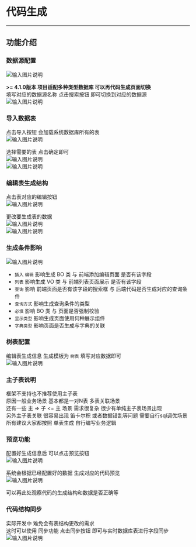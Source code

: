 # 代码生成
- - -
## 功能介绍

### 数据源配置

![输入图片说明](https://images.gitee.com/uploads/images/2022/0421/110826_bf8dba86_1766278.png "屏幕截图.png")

**>= 4.1.0版本 项目适配多种类型数据库 可以再代码生成页面切换**<br>
填写对应的数据源名称 点击搜索按钮 即可切换到对应的数据源<br>
![输入图片说明](https://images.gitee.com/uploads/images/2022/0421/110933_b011ea8f_1766278.png "屏幕截图.png")

### 导入数据表

点击导入按钮 会加载系统数据库所有的表<br>
![输入图片说明](https://images.gitee.com/uploads/images/2022/0421/111212_75a30324_1766278.png "屏幕截图.png")

选择需要的表 点击确定即可<br>
![输入图片说明](https://images.gitee.com/uploads/images/2022/0421/111312_dfca60f4_1766278.png "屏幕截图.png")<br>
![输入图片说明](https://images.gitee.com/uploads/images/2022/0421/111331_bb16f75f_1766278.png "屏幕截图.png")

### 编辑表生成结构

点击表对应的编辑按钮<br>
![输入图片说明](https://images.gitee.com/uploads/images/2022/0421/111400_d424f749_1766278.png "屏幕截图.png")

更改要生成表的数据<br>
![输入图片说明](https://images.gitee.com/uploads/images/2022/0421/111458_d02c8555_1766278.png "屏幕截图.png")<br>
![输入图片说明](https://images.gitee.com/uploads/images/2022/0421/111521_39f2d0d3_1766278.png "屏幕截图.png")

### 生成条件影响
![输入图片说明](https://images.gitee.com/uploads/images/2022/0421/111556_8ae0b0e6_1766278.png "屏幕截图.png")


* `插入` `编辑` 影响生成 BO 类 与 前端添加编辑页面 是否有该字段
* `列表` 影响生成 VO 类 与 前端列表页面展示 是否有该字段
* `查询` 影响 前端页面是否有该字段的搜索框 与 后端代码是否生成对应的查询条件
* `查询方式` 影响生成查询条件的类型
* `必填` 影响 BO 类 与 页面是否强制校验
* `显示类型` 影响生成页面使用何种展示组件
* `字典类型` 影响页面是否生成与字典的关联

### 树表配置

编辑表生成信息 生成模板为 `树表` 填写对应数据即可<br>
![输入图片说明](https://images.gitee.com/uploads/images/2022/0421/112210_c12c0e2a_1766278.png "屏幕截图.png")

### 主子表说明

框架不支持也不推荐使用主子表<br>
原因一般业务场景 基本都是一对N表 多表关联场景<br>
还有一些 主 => 子 <= 主 场景 需求很复杂 很少有单纯主子表场景出现<br>
另外主子表关联 很容易出现 笛卡尔积 或者数据错乱等问题 需要自行sql调优场景<br>
所有建议大家都按照 单表生成 自行编写业务逻辑

### 预览功能

配置好生成信息后 可以点击预览按钮<br>
![输入图片说明](https://images.gitee.com/uploads/images/2022/0421/112635_cd58ab0c_1766278.png "屏幕截图.png")

系统会根据已经配置好的数据 生成对应的代码预览<br>
![输入图片说明](https://images.gitee.com/uploads/images/2022/0421/112726_613d1f7d_1766278.png "屏幕截图.png")

可以再此处观察代码的生成结构和数据是否正确等

### 代码结构同步

实际开发中 难免会有表结构更改的需求<br>
这时可以使用 同步功能 点击同步按钮 即可与实时数据库表进行字段同步<br>
![输入图片说明](https://images.gitee.com/uploads/images/2022/0421/112939_5198ebde_1766278.png "屏幕截图.png")
